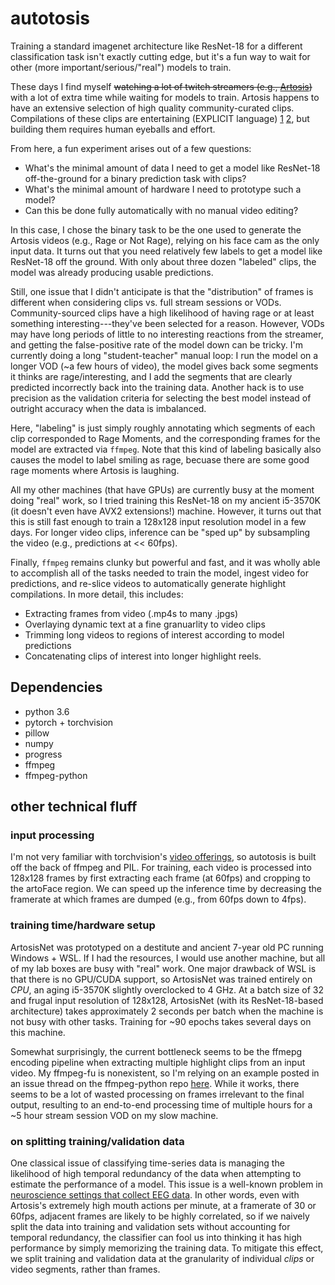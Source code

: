 # autotosis
Training a standard imagenet architecture like ResNet-18 for a different classification task isn't exactly cutting edge, but it's a fun way to wait for other (more important/serious/"real") models to train.

These days I find myself ~~watching a lot of twitch streamers (e.g., [Artosis](twitch.tv/artosis))~~ with a lot of extra time while waiting for models to train.
Artosis happens to have an extensive selection of high quality community-curated clips.
Compilations of these clips are entertaining (EXPLICIT language) [1](https://www.youtube.com/watch?v=ykvlpUbGy6w) [2](https://www.youtube.com/watch?v=bBevrkgI5uc), but building them requires human eyeballs and effort.

From here, a fun experiment arises out of a few questions:
- What's the minimal amount of data I need to get a model like ResNet-18 off-the-ground for a binary prediction task with clips?
- What's the minimal amount of hardware I need to prototype such a model?
- Can this be done fully automatically with no manual video editing?

In this case, I chose the binary task to be the one used to generate the Artosis videos (e.g., Rage or Not Rage), relying on his face cam as the only input data.
It turns out that you need relatively few labels to get a model like ResNet-18 off the ground.
With only about three dozen "labeled" clips, the model was already producing usable predictions.

Still, one issue that I didn't anticipate is that the "distribution" of frames is different when considering clips vs. full stream sessions or VODs.
Community-sourced clips have a high likelihood of having rage or at least something interesting---they've been selected for a reason.
However, VODs may have long periods of little to no interesting reactions from the streamer, and getting the false-positive rate of the model down can be tricky.
I'm currently doing a long "student-teacher" manual loop: I run the model on a longer VOD (~a few hours of video), the model gives back some segments it thinks are rage/interesting, and I add the segments that are clearly predicted incorrectly back into the training data.
Another hack is to use precision as the validation criteria for selecting the best model instead of outright accuracy when the data is imbalanced.


Here, "labeling" is just simply roughly annotating which segments of each clip corresponded to Rage Moments, and the corresponding frames for the model are extracted via `ffmpeg`.
Note that this kind of labeling basically also causes the model to label smiling as rage, becuase there are some good rage moments where Artosis is laughing.


All my other machines (that have GPUs) are currently busy at the moment doing "real" work, so I tried training this ResNet-18 on my ancient i5-3570K (it doesn't even have AVX2 extensions!) machine.
However, it turns out that this is still fast enough to train a 128x128 input resolution model in a few days.
For longer video clips, inference can be "sped up" by subsampling the video (e.g., predictions at << 60fps).


Finally, `ffmpeg` remains clunky but powerful and fast, and it was wholly able to accomplish all of the tasks needed to train the model, ingest video for predictions, and re-slice videos to automatically generate highlight compilations.
In more detail, this includes:
- Extracting frames from video (.mp4s to many .jpgs)
- Overlaying dynamic text at a fine granuarlity to video clips
- Trimming long videos to regions of interest according to model predictions
- Concatenating clips of interest into longer highlight reels.

## Dependencies
- python 3.6
- pytorch + torchvision
- pillow
- numpy
- progress
- ffmpeg
- ffmpeg-python

## other technical fluff
### input processing
I'm not very familiar with torchvision's [video offerings](https://pytorch.org/docs/stable/torchvision/io.html), so autotosis is built off the back of ffmpeg and PIL.
For training, each video is processed into 128x128 frames by first extracting each frame (at 60fps) and cropping to the artoFace region.
We can speed up the inference time by decreasing the framerate at which frames are dumped (e.g., from 60fps down to 4fps).

### training time/hardware setup
ArtosisNet was prototyped on a destitute and ancient 7-year old PC running Windows + WSL.
If I had the resources, I would use another machine, but all of my lab boxes are busy with "real" work.
One major drawback of WSL is that there is no GPU/CUDA support, so ArtosisNet was trained entirely on *CPU*, an aging i5-3570K slightly overclocked to 4 GHz.
At a batch size of 32 and frugal input resolution of 128x128, ArtosisNet (with its ResNet-18-based architecture) takes approximately 2 seconds per batch when the machine is not busy with other tasks.
Training for ~90 epochs takes several days on this machine. 


Somewhat surprisingly, the current bottleneck seems to be the ffmepg encoding pipeline when extracting multiple highlight clips from an input video.
My ffmpeg-fu is nonexistent, so I'm relying on an example posted in an issue thread on the ffmpeg-python repo [here](https://github.com/kkroening/ffmpeg-python/issues/184).
While it works, there seems to be a lot of wasted processing on frames irrelevant to the final output, resulting to an end-to-end processing time of multiple hours for a ~5 hour stream session VOD on my slow machine.


### on splitting training/validation data
One classical issue of classifying time-series data is managing the likelihood of high temporal redundancy of the data when attempting to estimate the performance of a model.
This issue is a well-known problem in [neuroscience settings that collect EEG data](https://arxiv.org/abs/1812.07697).
In other words, even with Artosis's extremely high mouth actions per minute, at a framerate of 30 or 60fps, adjacent frames are likely to be highly correlated, so if we naively split the data into training and validation sets without accounting for temporal redundancy, the classifier can fool us into thinking it has high performance by simply memorizing the training data.
To mitigate this effect, we split training and validation data at the granularity of individual _clips_ or video segments, rather than frames.
